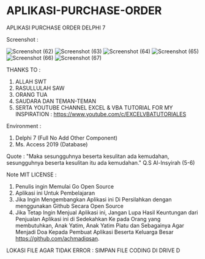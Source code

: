 # APLIKASI-PURCHASE-ORDER
APLIKASI PURCHASE ORDER DELPHI 7

Screenshot :

![Screenshot (62)](https://user-images.githubusercontent.com/57186921/173060039-b03e3858-b6fa-414f-a953-02955f6f0217.png)
![Screenshot (63)](https://user-images.githubusercontent.com/57186921/173060044-627d1032-12dd-44b7-a7ab-52da07819a54.png)
![Screenshot (64)](https://user-images.githubusercontent.com/57186921/173060047-3349ac0b-7d7f-4e3d-b070-c47f441731e5.png)
![Screenshot (65)](https://user-images.githubusercontent.com/57186921/173060049-f6756a7e-8c4f-4788-8de2-531bec8463f0.png)
![Screenshot (66)](https://user-images.githubusercontent.com/57186921/173060060-ead460f2-6523-4035-a634-b6888f52bf5c.png)
![Screenshot (67)](https://user-images.githubusercontent.com/57186921/173060061-a4c598a1-e01c-43c4-9b25-fe7fef1069a3.png)

THANKS TO :

1. ALLAH SWT
2. RASULLULAH SAW
3. ORANG TUA
4. SAUDARA DAN TEMAN-TEMAN
5. SERTA YOUTUBE CHANNEL EXCEL & VBA TUTORIAL FOR MY INSPIRATION : https://www.youtube.com/c/EXCELVBATUTORIALES

Environment :

1. Delphi 7 (Full No Add Other Component)
2. Ms. Access 2019 (Database)

Quote : "Maka sesungguhnya beserta kesulitan ada kemudahan, sesungguhnya beserta kesulitan itu ada kemudahan." Q.S Al-Insyirah (5-6)

Note MIT LICENSE :

1. Penulis ingin Memulai Go Open Source
2. Aplikasi ini Untuk Pembelajaran
3. Jika Ingin Mengembangkan Aplikasi ini Di Persilahkan dengan menggunakan Github Secara Open Source
4. Jika Tetap Ingin Menjual Aplikasi ini, Jangan Lupa Hasil Keuntungan dari Penjualan Aplikasi ini di Sedekahkan Ke pada Orang yang membutuhkan, Anak Yatim, Anak Yatim Piatu dan Sebagainya Agar Menjadi Doa Kepada Pembuat Aplikasi Beserta Keluarga Besar https://github.com/achmadiqsan.

LOKASI FILE AGAR TIDAK ERROR : SIMPAN FILE CODING DI DRIVE D


